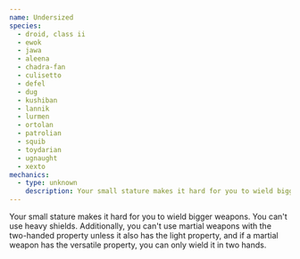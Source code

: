```yaml
---
name: Undersized
species:
  - droid, class ii
  - ewok
  - jawa
  - aleena
  - chadra-fan
  - culisetto
  - defel
  - dug
  - kushiban
  - lannik
  - lurmen
  - ortolan
  - patrolian
  - squib
  - toydarian
  - ugnaught
  - xexto
mechanics:
  - type: unknown
    description: Your small stature makes it hard for you to wield bigger weapons. You can't use heavy shields. Additionally, you can't use martial weapons with the two-handed property unless it also has the light property, and if a martial weapon has the versatile property, you can only wield it in two hands.
---
```

Your small stature makes it hard for you to wield bigger weapons. You can't use heavy shields. Additionally, you can't use martial weapons with the two-handed property unless it also has the light property, and if a martial weapon has the versatile property, you can only wield it in two hands.
